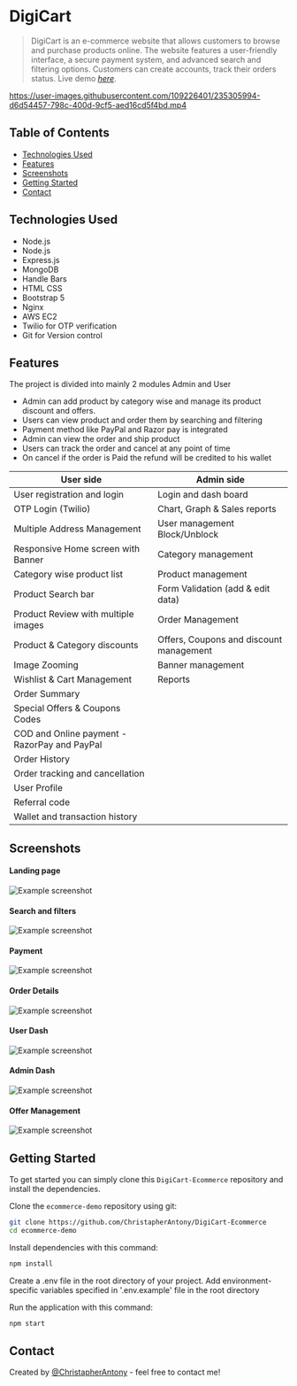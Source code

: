 # DigiCart
> DigiCart is an e-commerce website that allows customers to browse and purchase products online. The website features a user-friendly interface, a secure payment system, and advanced search and filtering options. Customers can create accounts, track their orders status.
> Live demo [_here_](http://www.digicart.gq/).

https://user-images.githubusercontent.com/109226401/235305994-d6d54457-798c-400d-9cf5-aed16cd5f4bd.mp4

## Table of Contents
* [Technologies Used](#technologies-used)
* [Features](#features)
* [Screenshots](#screenshots)
* [Getting Started](#getting-started)
* [Contact](#contact)






## Technologies Used
- Node.js
- Node.js
- Express.js
- MongoDB
- Handle Bars
- HTML CSS 
- Bootstrap 5
- Nginx 
- AWS EC2 
- Twilio for OTP verification
- Git for Version control


## Features
The project is divided into mainly 2 modules Admin and User
- Admin can add product by category wise and manage its product discount and offers.
- Users can view product and order them by searching and filtering 
- Payment method like PayPal and Razor pay is integrated 
- Admin can view the order and ship product 
- Users can track the order and cancel at any point of time 
- On cancel if the order is Paid the refund will be credited to his wallet


| User side | Admin side |
| --- | --- |
|User registration and login|Login and dash board  |
| OTP Login (Twilio)| Chart, Graph & Sales reports |
| Multiple Address Management|User management Block/Unblock  |
| Responsive Home screen with Banner|  Category management|
|Category wise product list |Product management  |
|Product Search bar | Form Validation (add & edit data) |
|Product Review with multiple images|Order Management|
|Product & Category discounts|Offers, Coupons and discount management|
|Image Zooming|Banner management|
|Wishlist & Cart Management|Reports|
|Order Summary||
|Special Offers & Coupons Codes||
|COD and Online payment - RazorPay and PayPal||
|Order History||
|Order tracking and cancellation
|User Profile ||
|Referral code||
|Wallet and transaction history||



## Screenshots
#### Landing page
![Example screenshot](https://res.cloudinary.com/dprxebwil/image/upload/v1682766551/DigiCart/a1_wcgqzp.png)
#### Search and filters
![Example screenshot](https://res.cloudinary.com/dprxebwil/image/upload/v1682766548/DigiCart/2_pnfu2y.png)
#### Payment
![Example screenshot](https://res.cloudinary.com/dprxebwil/image/upload/v1682766549/DigiCart/razor_pay_bqyiwb.png)
#### Order Details
![Example screenshot](https://res.cloudinary.com/dprxebwil/image/upload/v1682767079/DigiCart/order_details_d13jez.png)
#### User Dash
![Example screenshot](https://res.cloudinary.com/dprxebwil/image/upload/v1682766546/DigiCart/dash_board_ierplv.png)

#### Admin Dash
![Example screenshot](https://res.cloudinary.com/dprxebwil/image/upload/v1682766547/DigiCart/admin_p6lltb.png)
#### Offer Management
![Example screenshot](https://res.cloudinary.com/dprxebwil/image/upload/v1682766695/DigiCart/zz_feyo9u.png)


## Getting Started
To get started  you can simply clone this `DigiCart-Ecommerce` repository and install the dependencies.

Clone the `ecommerce-demo` repository using git:

```bash
git clone https://github.com/ChristapherAntony/DigiCart-Ecommerce
cd ecommerce-demo
```

Install dependencies with this command:
```bash
npm install
```


Create a .env file in the root directory of your project. Add environment-specific variables  specified in '.env.example' file in the root directory

Run the application with this command:
```bash
npm start
```






## Contact
Created by [@ChristapherAntony](https://www.linkedin.com/in/christapherantony-5568a3156/) - feel free to contact me!

